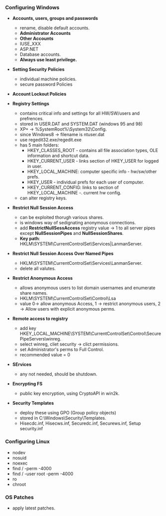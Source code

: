 ### Configuring Windows
- **Accounts, users, groups and passwords**
    - rename, disable default accounts.
    - **Administrator Accounts**
    - **Other Accounts**
    - IUSE_XXX
    - ASP.NET
    - Database accounts.
    - **Always use least privilege.**

- **Setting Security Policies**
    - individual machine policies.
    - secure password Policies
- **Account Lockout Policies**
- **Registry Settings**
    - contains critical info and settings for all HW/SW/users and prefrences.
    - stored in USER.DAT and SYSTEM.DAT (windows 95 and 98)
    - XP+ -> %SystemRoot%\System32\Config.
    - since Windows8 -> filename is ntuser.dat
    - use regedit32.exe/regedit.exe
    - has 5 main folders:
        - HKEY_CLASSES_ROOT - contains all file association types, OLE information and shortcut data.
        - HKEY_CURRENT_USER - links section of HKEY_USER for logged in user.
        - HKEY_LOCAL_MACHINE: computer specific info - hw/sw/other prefs.
        - HKEY_USER - individual prefs for each user of computer.
        - HKEY_CURRENT_CONFIG: links to section of HKEY_LOCAL_MACHINE -. current hw config.
    - can alter registry keys.

- **Restrict Null Session Access**
    - can be exploited thorugh various shares.
    - is windows way of sedignating anonymous connections.
    - add **RestrictNullSessAccess** registry value -> 1 to all server pipes except **NullSessionPipes** and **NullSessionShares**.
    - **Key path**: HKLM\SYSTEM\CurrentControlSet\Services|LanmanServer.
- **Restrict Null Session Access Over Named Pipes**
   - HKLM\SYSTEM\CurrentControlSet\Services\LanmanServer.
   - delete all valutes.

- **Restrict Anonymous Access**
   - allows anonymous users to list domain usernames and enumerate share names.
   - HKLM\SYSTEM\CurrentControlSet\Control\Lsa
   - value 0-> allow anonymous Access, 1 -> restrict anonymous users, 2 -> Allow users with explicit anonymous perms.


- **Remote access to registry**
    - add key HKEY_LOCAL_MACHINE\SYSTEM\CurrentControlSet\Control\SecurePipeServers\winreg.
    - select winreg, cliet security -> clict permissions.
    - set  Administrator's perms to Full Control.
    - recommended value = 0

- **SErvices**
    - any not needed, should be shutdown.

- **Encrypting FS**
    - public key encryption, using CryptoAPI in win2k.

- **Security Templates**
    -  deploy these using GPO (Group policy objects)
    - stored in C:\Windows\Security\Templates.
    - Hisecdc.inf, Hisecws.inf, Securedc.inf, Securews.inf, Setup security.inf


### Configuring Linux
- nodev
- nosuid
- noexec
- find / -perm -4000
- find / -user root -perm -4000
- ro
- chroot


### OS Patches
- apply latest patches.
